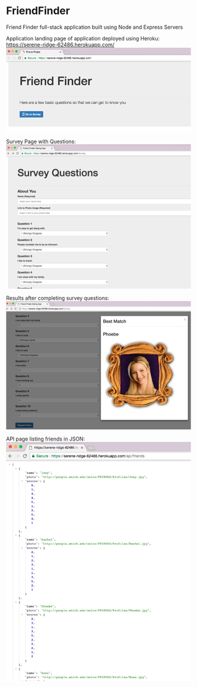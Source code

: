 # FriendFinder
Friend Finder full-stack application built using Node and Express Servers


Application landing page of application deployed using Heroku: https://serene-ridge-62486.herokuapp.com/
![MainPage.png](assets/images/MainPage.png)

Survey Page with Questions:
![Survey.png](assets/images/Survey.png)

Results after completing survey questions:
![RequestFriend.png](assets/images/RequestFriend.png)

API page listing friends in JSON:
![API.png](assets/images/API.png)
